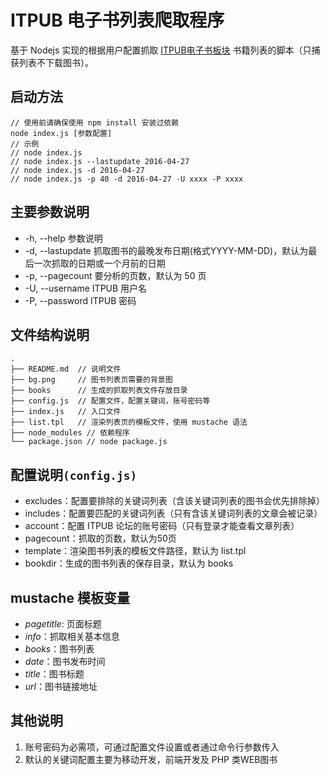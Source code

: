 ITPUB 电子书列表爬取程序
============

基于 Nodejs 实现的根据用户配置抓取 [ITPUB电子书板块](http://www.itpub.net/forum-61-1.html) 书籍列表的脚本（只捕获列表不下载图书）。


启动方法
-----------
```
// 使用前请确保使用 npm install 安装过依赖
node index.js [参数配置]
// 示例
// node index.js
// node index.js --lastupdate 2016-04-27
// node index.js -d 2016-04-27
// node index.js -p 40 -d 2016-04-27 -U xxxx -P xxxx
```

主要参数说明
------------
- -h, --help 参数说明
- -d, --lastupdate  抓取图书的最晚发布日期(格式YYYY-MM-DD)，默认为最后一次抓取的日期或一个月前的日期
- -p, --pagecount  要分析的页数，默认为 50 页
- -U, --username ITPUB 用户名
- -P, --password ITPUB 密码

文件结构说明
-------------
```
.
├── README.md  // 说明文件
├── bg.png     // 图书列表页需要的背景图
├── books      // 生成的抓取列表文件存放目录
├── config.js  // 配置文件，配置关键词，账号密码等
├── index.js   // 入口文件
├── list.tpl   // 渲染列表页的模板文件，使用 mustache 语法
├── node_modules // 依赖程序
└── package.json // node package.js
```

配置说明`(config.js)`
---------------------
- excludes：配置要排除的关键词列表（含该关键词列表的图书会优先排除掉）
- includes：配置要匹配的关键词列表（只有含该关键词列表的文章会被记录）
- account：配置 ITPUB 论坛的账号密码（只有登录才能查看文章列表）
- pagecount：抓取的页数，默认为50页
- template：渲染图书列表的模板文件路径，默认为 list.tpl
- bookdir：生成的图书列表的保存目录，默认为 books

mustache 模板变量
----------------------
- *pagetitle*: 页面标题
- *info*：抓取相关基本信息
- *books*：图书列表
 - *date*：图书发布时间
 - *title*：图书标题
 - *url*：图书链接地址

其他说明
-----------
1. 账号密码为必需项，可通过配置文件设置或者通过命令行参数传入
2. 默认的关键词配置主要为移动开发，前端开发及 PHP 类WEB图书
